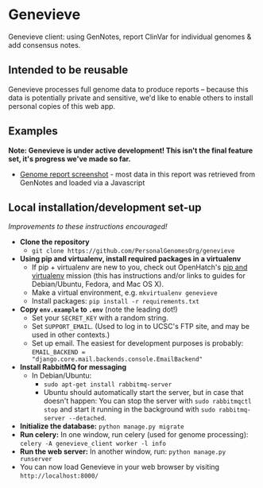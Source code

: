 # Genevieve

Genevieve client: using GenNotes, report ClinVar for individual genomes &amp;
add consensus notes.

## Intended to be reusable

Genevieve processes full genome data to produce reports &ndash; because this
data is potentially private and sensitive, we'd like to enable others to
install personal copies of this web app.

## Examples

**Note: Genevieve is under active development! This isn't the final feature set, it's progress we've made so far.**

- [Genome report screenshot](https://cloud.githubusercontent.com/assets/82631/8336384/13b34ae4-1a72-11e5-8e84-bc47a62ca060.png) - most data in this report was retrieved from GenNotes and loaded via a Javascript

## Local installation/development set-up

*Improvements to these instructions encouraged!*

* **Clone the repository**
  * `git clone https://github.com/PersonalGenomesOrg/genevieve`
* **Using pip and virtualenv, install required packages in a virtualenv**
  * If pip + virtualenv are new to you, check out OpenHatch's [pip and virtualenv](https://openhatch.org/missions/pipvirtualenv) mission (this has instructions and/or links to guides for Debian/Ubuntu, Fedora, and Mac OS X).
  * Make a virtual environment, e.g. `mkvirtualenv genevieve`
  * Install packages: `pip install -r requirements.txt`
* **Copy `env.example` to `.env`** (note the leading dot!)
  * Set your `SECRET_KEY` with a random string.
  * Set `SUPPORT_EMAIL`. (Used to log in to UCSC's FTP site, and may be used in other contexts.)
  * Set up email. The easiest for development purposes is probably: `EMAIL_BACKEND = "django.core.mail.backends.console.EmailBackend"`
* **Install RabbitMQ for messaging**
  * In Debian/Ubuntu:
    * `sudo apt-get install rabbitmq-server`
    * Ubuntu should automatically start the server, but in case that doesn't happen: You can stop the server with `sudo rabbitmqctl stop` and start it running in the background with `sudo rabbitmq-server --detached`.
* **Initialize the database:** `python manage.py migrate`
* **Run celery:** In one window, run celery (used for genome processing): `celery -A genevieve_client worker -l info`
* **Run the web server:** In another window, run: `python manage.py runserver`
* You can now load Genevieve in your web browser by visiting `http://localhost:8000/`
